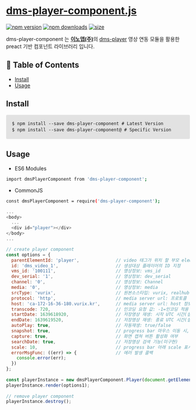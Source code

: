 # [dms-player-component.js](https://innodep.co.kr/renew/)

[![npm version](https://img.shields.io/npm/v/dms-player-component.svg?style=flat-square)](https://www.npmjs.com/package/dms-player-component)
[![npm downloads](https://img.shields.io/npm/dm/dms-player-component.svg?style=flat-square)](https://www.npmjs.com/package/dms-player-component)
[![size](https://img.shields.io/bundlephobia/minzip/dms-player-component.svg?style=flat)](https://bundlephobia.com/result?p=dms-player-component)

dms-player-component 는 [**이노뎁(주)**](http://www.innodep.com/)의 [dms-player](https://www.npmjs.com/package/dms-player) 영상 연동 모듈을 활용한 preact 기반 컴포넌트 라이브러리 입니다.

## 🚩 Table of Contents
- [Install](#-install)
- [Usage](#-usage)

## Install

<PRE style="padding: 16px;overflow: auto;font-size: 85%;line-height: 1.45;background-color: #e2e2e2;border-radius: 3px;">
$ npm install --save dms-player-component # Latest Version
$ npm install --save dms-player-component@<version> # Specific Version
</PRE>

## Usage

- ES6 Modules
``` sh
import dmsPlayerComponent from 'dms-player-component';
```
- CommonJS
``` sh
const dmsPlayerComponent = require('dms-player-component');
```

```js
...
<body>
  ...
  <div id="player"></div> 
</body>
...

// create player component
const options = {
  parentElementId: 'player',              // video 태그가 위치 할 부모 element ID
  id: 'dms_video_1',                      // 생성대상 플레이어의 ID 지정
  vms_id: '100111',                       // 영상정보: vms_id 
  dev_serial: '1',                        // 영상정보: dev_serial
  channel: '0',                           // 영상정보: Channel
  media: '0',                             // 영상정보: media
  srcType: 'vurix',                       // 원본소스타입: vurix, realhub
  protocol: 'http',                       // media server url: 프로토콜 정보, http/https
  host: 'ca-172-16-36-180.vurix.kr',      // media server url: host 정보, 접속 host url 또는 사용 할 media server host url
  transcode: 720,                         // 인코딩 요청 값: -1=인코딩 적용 X, 0=원본, [-1, 0을 제외한 최소 값은 32]
  startDate: 1639618920,                  // 저장영상 재생: 시작 UTC 시간(실시간일 경우 X)
  endDate: 1639619520,                    // 저장영상 재생: 종료 UTC 시간(실시간일 경우 X)
  autoPlay: true,                         // 자동재생: true/false
  snapshot: true,                         // progress bar 마우스 이동 시, 스냅샷 처리 여부
  capture: true,                          // 화면 캡쳐 버튼 활성화 여부
  searchDate: true,                       // 저장영상 검색 기능(미구현)
  scale: 10,                              // progress bar 아래 scale 표시 여부(scale 눈금 갯수)
  errorMsgFunc: ((err) => {               // 에러 발생 콜백
    console.error(err);
  })
};
  
const playerInstance = new dmsPlayerComponent.Player(document.getElementById('player'));
playerInstance.render(options1);
  
// remove player component
playerInstance.destroy();
```